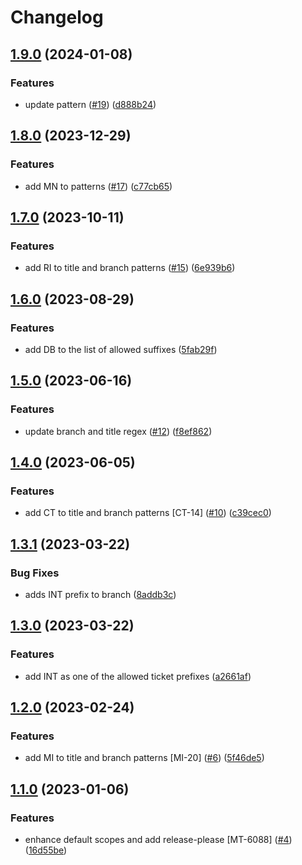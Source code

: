 # Changelog

## [1.9.0](https://github.com/MobieTrain/pr-lint/compare/v1.8.0...v1.9.0) (2024-01-08)


### Features

* update pattern ([#19](https://github.com/MobieTrain/pr-lint/issues/19)) ([d888b24](https://github.com/MobieTrain/pr-lint/commit/d888b24da8b2061f441fe74d8f827973e05c616f))

## [1.8.0](https://github.com/MobieTrain/pr-lint/compare/v1.7.0...v1.8.0) (2023-12-29)


### Features

* add MN to patterns ([#17](https://github.com/MobieTrain/pr-lint/issues/17)) ([c77cb65](https://github.com/MobieTrain/pr-lint/commit/c77cb65fddafe491b9e46f778eb79ba7937afe7d))

## [1.7.0](https://github.com/MobieTrain/pr-lint/compare/v1.6.0...v1.7.0) (2023-10-11)


### Features

* add RI to title and branch patterns ([#15](https://github.com/MobieTrain/pr-lint/issues/15)) ([6e939b6](https://github.com/MobieTrain/pr-lint/commit/6e939b66fdf64b50c107bb8a4339a1723b83f9b1))

## [1.6.0](https://github.com/MobieTrain/pr-lint/compare/v1.5.0...v1.6.0) (2023-08-29)


### Features

* add DB to the list of allowed suffixes ([5fab29f](https://github.com/MobieTrain/pr-lint/commit/5fab29f42acca3cb247356748a42d98d433b98c8))

## [1.5.0](https://github.com/MobieTrain/pr-lint/compare/v1.4.0...v1.5.0) (2023-06-16)


### Features

* update branch and title regex ([#12](https://github.com/MobieTrain/pr-lint/issues/12)) ([f8ef862](https://github.com/MobieTrain/pr-lint/commit/f8ef862c788d1b5c1b7c353884caef4a2c9fbc2d))

## [1.4.0](https://github.com/MobieTrain/pr-lint/compare/v1.3.1...v1.4.0) (2023-06-05)


### Features

* add CT to title and branch patterns [CT-14] ([#10](https://github.com/MobieTrain/pr-lint/issues/10)) ([c39cec0](https://github.com/MobieTrain/pr-lint/commit/c39cec03f86e91e3a80dce57219361df719bdbf2))

## [1.3.1](https://github.com/MobieTrain/pr-lint/compare/v1.3.0...v1.3.1) (2023-03-22)


### Bug Fixes

* adds INT prefix to branch ([8addb3c](https://github.com/MobieTrain/pr-lint/commit/8addb3cb130339c91e0e8f893c71d5ba7e4b7da6))

## [1.3.0](https://github.com/MobieTrain/pr-lint/compare/v1.2.0...v1.3.0) (2023-03-22)


### Features

* add INT as one of the allowed ticket prefixes ([a2661af](https://github.com/MobieTrain/pr-lint/commit/a2661af02a9166ec164332c7bda8f11d8a4fecf2))

## [1.2.0](https://github.com/MobieTrain/pr-lint/compare/v1.1.0...v1.2.0) (2023-02-24)


### Features

* add MI to title and branch patterns [MI-20] ([#6](https://github.com/MobieTrain/pr-lint/issues/6)) ([5f46de5](https://github.com/MobieTrain/pr-lint/commit/5f46de589fad23d0e6b9cbbe2e5c214315bf1d0b))

## [1.1.0](https://github.com/MobieTrain/pr-lint/compare/v1.0.1...v1.1.0) (2023-01-06)


### Features

* enhance default scopes and add release-please [MT-6088] ([#4](https://github.com/MobieTrain/pr-lint/issues/4)) ([16d55be](https://github.com/MobieTrain/pr-lint/commit/16d55becf8b31bb116fd058f4550896b34079a5c))
